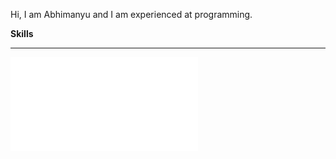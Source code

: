 Hi, I am Abhimanyu and I am experienced at programming.

**Skills**
__________________________________________________________________________
![Python logo](pythLogo.md)

